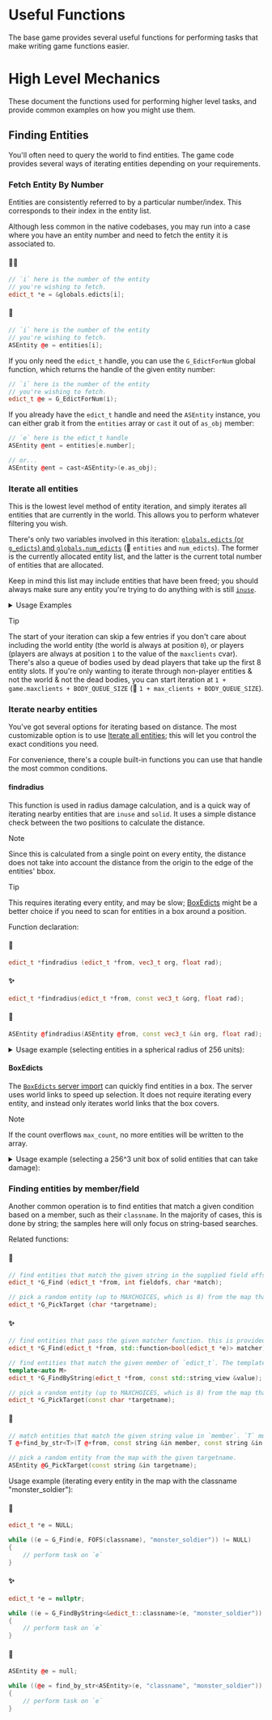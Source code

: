 # Useful Functions

The base game provides several useful functions for performing tasks that make writing game functions easier. 

# High Level Mechanics

These document the functions used for performing higher level tasks, and provide common examples on how you might use them.

## Finding Entities

You'll often need to query the world to find entities. The game code provides several ways of iterating entities depending on your requirements.

### Fetch Entity By Number

Entities are consistently referred to by a particular number/index. This corresponds to their index in the entity list.

Although less common in the native codebases, you may run into a case where you have an entity number and need to fetch the entity it is associated to.

<!-- tabs:start -->

#### **🍦✨**

```cpp
// `i` here is the number of the entity
// you're wishing to fetch.
edict_t *e = &globals.edicts[i];
```

#### **🪽**

```cpp
// `i` here is the number of the entity
// you're wishing to fetch.
ASEntity @e = entities[i];
```

If you only need the `edict_t` handle, you can use the `G_EdictForNum` global function, which returns the handle of the given entity number:

```cpp
// `i` here is the number of the entity
// you're wishing to fetch.
edict_t @e = G_EdictForNum(i);
```

If you already have the `edict_t` handle and need the `ASEntity` instance, you can either grab it from the `entities` array or `cast` it out of `as_obj` member:

```cpp
// `e` here is the edict_t handle
ASEntity @ent = entities[e.number];

// or...
ASEntity @ent = cast<ASEntity>(e.as_obj);
```

<!-- tabs:end -->

### Iterate all entities

This is the lowest level method of entity iteration, and simply iterates all entities that are currently in the world. This allows you to perform whatever filtering you wish.

There's only two variables involved in this iteration: [`globals.edicts` (or `g_edicts`) and `globals.num_edicts`](Server-Exports#edicts) (🪽 `entities` and `num_edicts`). The former is the currently allocated entity list, and the latter is the current total number of entities that are allocated.

Keep in mind this list may include entities that have been freed; you should always make sure any entity you're trying to do anything with is still [`inuse`](Types#edict_t).

<details>
<summary>Usage Examples</summary>
<!-- tabs:start -->

#### **🍦✨**

```cpp
int i;

for (i = 0; i < globals.num_edicts; i++)
{
    edict_t *e = &globals.edicts[i];

    if (!e->inuse)
        continue;

    // perform task on `e` here
}
```

#### **🪽**

```cpp
for (int i = 0; i < num_edicts; i++)
{
    ASEntity @e = entities[i];

    if (!e.e.inuse)
        continue;

    // perform task on `e` here
}
```

<!-- tabs:end -->
</details>

> [!TIP]
> The start of your iteration can skip a few entries if you don't care about including the world entity (the world is always at position `0`), or players (players are always at position `1` to the value of the `maxclients` cvar). There's also a queue of bodies used by dead players that take up the first 8 entity slots. If you're only wanting to iterate through non-player entities & not the world & not the dead bodies, you can start iteration at `1 + game.maxclients + BODY_QUEUE_SIZE` (🪽 `1 + max_clients + BODY_QUEUE_SIZE`).

### Iterate nearby entities

You've got several options for iterating based on distance. The most customizable option is to use [Iterate all entities](#iterate-all-entities); this will let you control the exact conditions you need.

For convenience, there's a couple built-in functions you can use that handle the most common conditions.

#### findradius

This function is used in radius damage calculation, and is a quick way of iterating nearby entities that are `inuse` and `solid`. It uses a simple distance check between the two positions to calculate the distance.

> [!NOTE]
> Since this is calculated from a single point on every entity, the distance does not take into account the distance from the origin to the edge of the entities' bbox.

> [!TIP]
> This requires iterating every entity, and may be slow; [BoxEdicts](#BoxEdicts) might be a better choice if you need to scan for entities in a box around a position.

Function declaration:

<!-- tabs:start -->

#### **🍦**

```cpp
edict_t *findradius (edict_t *from, vec3_t org, float rad);
```

#### **✨**

```cpp
edict_t *findradius(edict_t *from, const vec3_t &org, float rad);
```

#### **🪽**

```cpp
ASEntity @findradius(ASEntity @from, const vec3_t &in org, float rad);
```

<!-- tabs:end -->

<details>
<summary>Usage example (selecting entities in a spherical radius of 256 units):</summary>
<!-- tabs:start -->

#### **🍦**

```cpp
// `org` is a position in the world that you want to
// get entities near, as vec3_t
edict_t *e = NULL;

while ((e = findradius(e, org, 256)) != NULL)
{
    // perform task on `e`
}
```

#### **✨**

```cpp
// `org` is a position in the world that you want to
// get entities near, as vec3_t
edict_t *e = nullptr;

while ((e = findradius(e, org, 256)) != nullptr)
{
    // perform task on `e`
}
```

#### **🪽**

```cpp
// `org` is a position in the world that you want to
// get entities near, as vec3_t
ASEntity @e = null;

while ((@e = findradius(e, org, 256)) !is null)
{
    // perform task on `e`
}
```

<!-- tabs:end -->
</details>

#### BoxEdicts

The [`BoxEdicts` server import](Server-Imports#boxedicts) can quickly find entities in a box. The server uses world links to speed up selection. It does not require iterating every entity, and instead only iterates world links that the box covers.

> [!NOTE]
> If the count overflows `max_count`, no more entities will be written to the array.

<details>
<summary>Usage example (selecting a 256^3 unit box of solid entities that can take damage):</summary>
<!-- tabs:start -->

#### **🍦**

```cpp
// `pos` is the origin of the search.
static edict_t *results[256];
vec3_t absmin, absmax;

VectorSet(absmin, -128, -128, -128);
VectorSet(absmax, 128, 128, 128);
VectorAdd(absmin, pos, absmin);
VectorAdd(absmax, pos, absmax);

int count = gi.BoxEdicts(absmin, absmax, results, sizeof(results) / sizeof(*results), AREA_SOLID);

int i = 0;

for (; i < count; i++)
{
    edict_t *e = results[i];

    if (!e->takedamage)
        continue;

    // perform task on `e`
}
```

#### **✨**

Using the vanilla-style approach:

```cpp
// `pos` is the origin of the search.
static edict_t *results[256];
vec3_t absmin = pos - vec3_t{-128, -128, -128}, absmax = pos + vec3_t{128, 128, 128};

size_t count = gi.BoxEdicts(absmin, absmax, results, q_countof(result), AREA_SOLID, nullptr, nullptr);

int i = 0;

for (; i < count; i++)
{
    edict_t *e = results[i];

    if (!e->takedamage)
        continue;

    // perform task on `e`
}
```

You can use a filter function to reduce the number of entities written to the result array:

```cpp
// outside of the function:
BoxEdictsResult_t FilterFunction(edict_t *ent, void *arg)
{
    if (ent->takedamage)
        return BoxEdictsResult_t::Keep;

    return BoxEdictsResult_t::Skip;
}

// ......

// `pos` is the origin of the search.
static edict_t *results[256];
vec3_t absmin = pos - vec3_t{-128, -128, -128}, absmax = pos + vec3_t{128, 128, 128};

size_t count = gi.BoxEdicts(absmin, absmax, results, q_countof(result), AREA_SOLID, FilterFunction, nullptr);

int i = 0;

for (; i < count; i++)
{
    edict_t *e = results[i];

    // perform task on `e`
}
```

You can also use a filter function as a lambda, and use the argument to pass a pointer to some kind of state that you can use. In this example, the state is used as a backing array, to dynamically add entries:

```cpp
// `pos` is the origin of the search.
std::vector<edict_t *> result;
vec3_t absmin = pos - vec3_t{-128, -128, -128}, absmax = pos + vec3_t{128, 128, 128};

gi.BoxEdicts(absmin, absmax, nullptr, 0, AREA_SOLID, [](edict_t *ent, void *arg) {
    auto &arg_result = *reinterpret_cast<decltype(result) *>(arg);

    if (ent->takedamage)
        arg_result.push_back(ent);

    return BoxEdictsResult_t::Skip;
}, nullptr);

for (auto e : result)
{
    // perform task on `e`
}
```

#### **🪽**

Classic-style iteration; note that `max_count` must still be set even though the array type in Angelscript is dynamic. If `max_count` is 0, it follows the original design of not writing to the entity list.

```cpp
// `pos` is the origin of the search.
array<edict_t @> results;
vec3_t absmin = pos - vec3_t(-128, -128, -128), absmax = pos + vec3_t(128, 128, 128);

gi_BoxEdicts(absmin, absmax, results, 256, solidity_area_t::SOLID, null, null, false);

foreach (edict_t @e_handle : results)
{
    ASEntity @e = cast<ASEntity>(e_handle.as_obj);

    if (!e.takedamage)
        continue;

    // perform task on `e`
}
```

Using a callback function to perform filtering:

```cpp
// outside of the function:
BoxEdictsResult_t FilterFunction(edict_t @ent_handle, any @const arg)
{
    ASEntity @ent = cast<ASEntity>(ent_handle.as_obj);

    if (ent.takedamage)
        return BoxEdictsResult_t::Keep;

    return BoxEdictsResult_t::Skip;
}

// ......

// `pos` is the origin of the search.
array<edict_t @> results;
vec3_t absmin = pos - vec3_t(-128, -128, -128), absmax = pos + vec3_t(128, 128, 128);

gi.BoxEdicts(absmin, absmax, results, 256, solidity_area_t::SOLID, FilterFunction, null, false);

foreach (edict_t @e_handle : results)
{
    ASEntity @e = cast<ASEntity>(e_handle.as_obj);

    // perform task on `e`
}
```

Using a lambda and the filter argument to simplify entity iteration (note that this method does have slightly more overhead due to how `any` works):

```cpp
// `pos` is the origin of the search.
array<ASEntity @> results;
vec3_t absmin = pos - vec3_t(-128, -128, -128), absmax = pos + vec3_t(128, 128, 128);

any arg;
arg.store(@results);

gi_BoxEdicts(absmin, absmax, null, 0, solidity_area_t::SOLID, function(ent_handle, arg) {
    ASEntity @ent = cast<ASEntity>(ent_handle.as_obj);

    if (ent.takedamage)
    {
        array<ASEntity @> @results;
        arg.retrieve(@results);
    }

    return BoxEdictsResult_t::Skip;
}, @arg, false);

foreach (ASEntity @e : results)
{
    // perform task on `e`
}
```

<!-- tabs:end -->
</details>

### Finding entities by member/field

Another common operation is to find entities that match a given condition based on a member, such as their `classname`. In the majority of cases, this is done by string; the samples here will only focus on string-based searches.

Related functions:

<!-- tabs:start -->

#### **🍦**

```cpp
// find entities that match the given string in the supplied field offset.
edict_t *G_Find (edict_t *from, int fieldofs, char *match);

// pick a random entity (up to MAXCHOICES, which is 8) from the map that has the given targetname
edict_t *G_PickTarget (char *targetname);
```

#### **✨**

```cpp
// find entities that pass the given matcher function. this is provided in case you wish to make custom matchers.
edict_t *G_Find(edict_t *from, std::function<bool(edict_t *e)> matcher);

// find entities that match the given member of `edict_t`. The template paramter must be a pointer to a member of `edict_t`, and must be a `const char *`.
template<auto M>
edict_t *G_FindByString(edict_t *from, const std::string_view &value);

// pick a random entity (up to MAXCHOICES, which is 8) from the map that has the given targetname
edict_t *G_PickTarget(const char *targetname);
```

#### **🪽**

```cpp
// match entities that match the given string value in `member`. `T` must be a type that is castable from the `as_obj` member of `edict_t` (in the default framework, this should always be `ASEntity`)
T @+find_by_str<T>(T @+from, const string &in member, const string &in value) nodiscard

// pick a random entity from the map with the given targetname.
ASEntity @G_PickTarget(const string &in targetname);
```

<!-- tabs:end -->

Usage example (iterating every entity in the map with the classname "monster_soldier"):

<!-- tabs:start -->

#### **🍦**

```cpp
edict_t *e = NULL;

while ((e = G_Find(e, FOFS(classname), "monster_soldier")) != NULL)
{
    // perform task on `e`
}
```

#### **✨**

```cpp
edict_t *e = nullptr;

while ((e = G_FindByString<&edict_t::classname>(e, "monster_soldier")) != nullptr)
{
    // perform task on `e`
}
```

#### **🪽**

```cpp
ASEntity @e = null;

while ((@e = find_by_str<ASEntity>(e, "classname", "monster_soldier")) !is null)
{
    // perform task on `e`
}
```

<!-- tabs:end -->